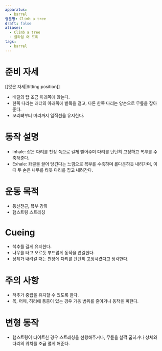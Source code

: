 ```yaml
---
apparatus:
  - barrel
영문명: Climb a tree
draft: false
aliases:
  - Climb a tree
  - 클라임 어 트리
tags:
  - barrel
---
```


# 준비 자세

[[앉은 자세|Sitting position]]

- 배럴의 탑 조금 아래쪽에 앉는다.
- 한쪽 다리는 래더의 아래쪽에 발목을 걸고, 다른 한쪽 다리는 양손으로 무릎을 잡아준다.
- 꼬리뼈부터 머리까지 일직선을 유지한다.

# 동작 설명

- Inhale: 잡은 다리를 천장 쪽으로 길게 뻗어주며 다리를 단단히 고정하고 복부를 수축해준다.
- Exhale: 좌골을 끌어 당긴다는 느낌으로 복부를 수축하며 롤다운하듯 내려가며, 이때 두 손은 나무를 타듯 다리를 잡고 내려간다.

# 운동 목적

- 등신전근, 복부 강화
- 햄스트링 스트레칭

# Cueing

- 척추를 길게 유지한다.
- 나무를 타고 오르듯 부드럽게 동작을 연결한다.
- 상체가 내려갈 때는 천장에 다리를 단단히 고정시켰다고 생각한다.

# 주의 사항

- 척추가 중립을 유지할 수 있도록 한다.
- 목, 어깨, 허리에 통증이 있는 경우 가동 범위를 줄이거나 동작을 피한다.

# 변형 동작

- 햄스트링이 타이트한 경우 스트레칭을 선행해주거나, 무릎을 살짝 굽히거나 상체와 다리의 위치를 조금 멀게 해준다.
